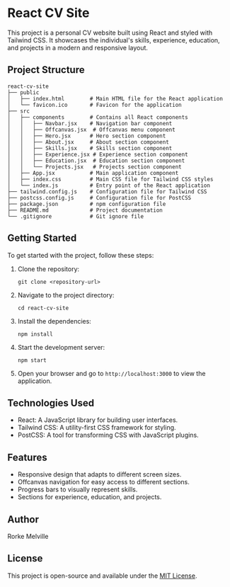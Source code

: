 # React CV Site

This project is a personal CV website built using React and styled with Tailwind CSS. It showcases the individual's skills, experience, education, and projects in a modern and responsive layout.

## Project Structure

```
react-cv-site
├── public
│   ├── index.html        # Main HTML file for the React application
│   └── favicon.ico       # Favicon for the application
├── src
│   ├── components        # Contains all React components
│   │   ├── Navbar.jsx    # Navigation bar component
│   │   ├── Offcanvas.jsx  # Offcanvas menu component
│   │   ├── Hero.jsx      # Hero section component
│   │   ├── About.jsx     # About section component
│   │   ├── Skills.jsx    # Skills section component
│   │   ├── Experience.jsx # Experience section component
│   │   ├── Education.jsx  # Education section component
│   │   └── Projects.jsx   # Projects section component
│   ├── App.jsx           # Main application component
│   ├── index.css         # Main CSS file for Tailwind CSS styles
│   └── index.js          # Entry point of the React application
├── tailwind.config.js    # Configuration file for Tailwind CSS
├── postcss.config.js     # Configuration file for PostCSS
├── package.json          # npm configuration file
├── README.md             # Project documentation
└── .gitignore            # Git ignore file
```

## Getting Started

To get started with the project, follow these steps:

1. Clone the repository:
   ```
   git clone <repository-url>
   ```

2. Navigate to the project directory:
   ```
   cd react-cv-site
   ```

3. Install the dependencies:
   ```
   npm install
   ```

4. Start the development server:
   ```
   npm start
   ```

5. Open your browser and go to `http://localhost:3000` to view the application.

## Technologies Used

- React: A JavaScript library for building user interfaces.
- Tailwind CSS: A utility-first CSS framework for styling.
- PostCSS: A tool for transforming CSS with JavaScript plugins.

## Features

- Responsive design that adapts to different screen sizes.
- Offcanvas navigation for easy access to different sections.
- Progress bars to visually represent skills.
- Sections for experience, education, and projects.

## Author

Rorke Melville

## License

This project is open-source and available under the [MIT License](LICENSE).